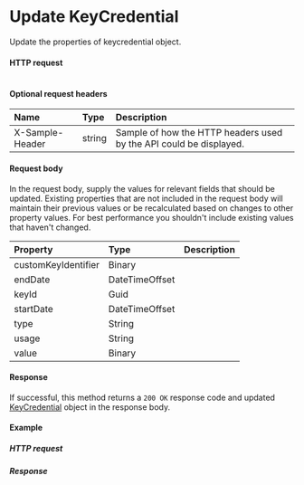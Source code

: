 # Update KeyCredential

Update the properties of keycredential object.
#### HTTP request
```http

```

#### Optional request headers
| Name       | Type | Description|
|:-----------|:------|:----------|
| X-Sample-Header  | string  | Sample of how the HTTP headers used by the API could be displayed.|

#### Request body
In the request body, supply the values for relevant fields that should be updated. Existing properties that are not included in the request body will maintain their previous values or be recalculated based on changes to other property values. For best performance you shouldn't include existing values that haven't changed.

| Property	   | Type	|Description|
|:---------------|:--------|:----------|
|customKeyIdentifier|Binary||
|endDate|DateTimeOffset||
|keyId|Guid||
|startDate|DateTimeOffset||
|type|String||
|usage|String||
|value|Binary||

#### Response
If successful, this method returns a `200 OK` response code and updated [KeyCredential](../resources/keycredential.md) object in the response body.
#### Example
##### HTTP request
##### Response
